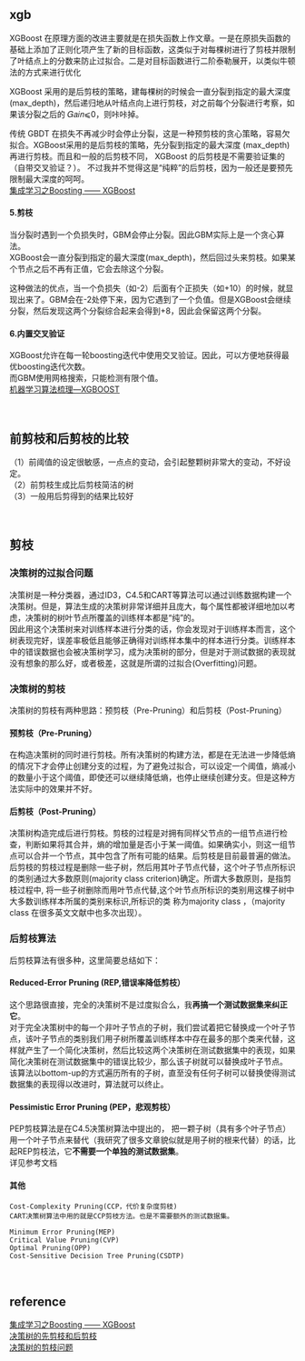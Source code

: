 ## xgb
XGBoost 在原理方面的改进主要就是在损失函数上作文章。一是在原损失函数的基础上添加了正则化项产生了新的目标函数，这类似于对每棵树进行了剪枝并限制了叶结点上的分数来防止过拟合。二是对目标函数进行二阶泰勒展开，以类似牛顿法的方式来进行优化

 XGBoost 采用的是后剪枝的策略，建每棵树的时候会一直分裂到指定的最大深度(max_depth)，然后递归地从叶结点向上进行剪枝，对之前每个分裂进行考察，如果该分裂之后的 𝐺𝑎𝑖𝑛⩽0，则咔咔掉。
 
 传统 GBDT 在损失不再减少时会停止分裂，这是一种预剪枝的贪心策略，容易欠拟合。XGBoost采用的是后剪枝的策略，先分裂到指定的最大深度 (max_depth) 再进行剪枝。而且和一般的后剪枝不同， XGBoost 的后剪枝是不需要验证集的（自带交叉验证？）。 不过我并不觉得这是“纯粹”的后剪枝，因为一般还是要预先限制最大深度的呵呵。  
[集成学习之Boosting —— XGBoost](https://www.cnblogs.com/massquantity/p/9794480.html)  

#### 5.剪枝
当分裂时遇到一个负损失时，GBM会停止分裂。因此GBM实际上是一个贪心算法。  
XGBoost会一直分裂到指定的最大深度(max_depth)，然后回过头来剪枝。如果某个节点之后不再有正值，它会去除这个分裂。

这种做法的优点，当一个负损失（如-2）后面有个正损失（如+10）的时候，就显现出来了。GBM会在-2处停下来，因为它遇到了一个负值。但是XGBoost会继续分裂，然后发现这两个分裂综合起来会得到+8，因此会保留这两个分裂。
#### 6.内置交叉验证
XGBoost允许在每一轮boosting迭代中使用交叉验证。因此，可以方便地获得最优boosting迭代次数。  
而GBM使用网格搜索，只能检测有限个值。  
[机器学习算法梳理—XGBOOST](https://zhuanlan.zhihu.com/p/58221959)

&nbsp;
## 前剪枝和后剪枝的比较
（1）前阈值的设定很敏感，一点点的变动，会引起整颗树非常大的变动，不好设定。  
（2）前剪枝生成比后剪枝简洁的树  
（3）一般用后剪得到的结果比较好  

&nbsp;
##  剪枝
### 决策树的过拟合问题
决策树是一种分类器，通过ID3，C4.5和CART等算法可以通过训练数据构建一个决策树。但是，算法生成的决策树非常详细并且庞大，每个属性都被详细地加以考虑，决策树的树叶节点所覆盖的训练样本都是“纯”的。  
因此用这个决策树来对训练样本进行分类的话，你会发现对于训练样本而言，这个树表现完好，误差率极低且能够正确得对训练样本集中的样本进行分类。训练样本中的错误数据也会被决策树学习，成为决策树的部分，但是对于测试数据的表现就没有想象的那么好，或者极差，这就是所谓的过拟合(Overfitting)问题。
### 决策树的剪枝
决策树的剪枝有两种思路：预剪枝（Pre-Pruning）和后剪枝（Post-Pruning）
#### 预剪枝（Pre-Pruning）
在构造决策树的同时进行剪枝。所有决策树的构建方法，都是在无法进一步降低熵的情况下才会停止创建分支的过程，为了避免过拟合，可以设定一个阈值，熵减小的数量小于这个阈值，即使还可以继续降低熵，也停止继续创建分支。但是这种方法实际中的效果并不好。
#### 后剪枝（Post-Pruning）
决策树构造完成后进行剪枝。剪枝的过程是对拥有同样父节点的一组节点进行检查，判断如果将其合并，熵的增加量是否小于某一阈值。如果确实小，则这一组节点可以合并一个节点，其中包含了所有可能的结果。后剪枝是目前最普遍的做法。
后剪枝的剪枝过程是删除一些子树，然后用其叶子节点代替，这个叶子节点所标识的类别通过大多数原则(majority class criterion)确定。所谓大多数原则，是指剪枝过程中, 将一些子树删除而用叶节点代替,这个叶节点所标识的类别用这棵子树中大多数训练样本所属的类别来标识,所标识的类 称为majority class ，（majority class 在很多英文文献中也多次出现）。
### 后剪枝算法
后剪枝算法有很多种，这里简要总结如下：
#### Reduced-Error Pruning (REP,错误率降低剪枝）
这个思路很直接，完全的决策树不是过度拟合么，我**再搞一个测试数据集来纠正它**。  
对于完全决策树中的每一个非叶子节点的子树，我们尝试着把它替换成一个叶子节点，该叶子节点的类别我们用子树所覆盖训练样本中存在最多的那个类来代替，这样就产生了一个简化决策树，然后比较这两个决策树在测试数据集中的表现，如果简化决策树在测试数据集中的错误比较少，那么该子树就可以替换成叶子节点。  
该算法以bottom-up的方式遍历所有的子树，直至没有任何子树可以替换使得测试数据集的表现得以改进时，算法就可以终止。
#### Pessimistic Error Pruning (PEP，悲观剪枝）
PEP剪枝算法是在C4.5决策树算法中提出的， 把一颗子树（具有多个叶子节点）用一个叶子节点来替代（我研究了很多文章貌似就是用子树的根来代替）的话，比起REP剪枝法，它**不需要一个单独的测试数据集**。   
详见参考文档
####  其他
```
Cost-Complexity Pruning(CCP，代价复杂度剪枝)
CART决策树算法中用的就是CCP剪枝方法。也是不需要额外的测试数据集。

Minimum Error Pruning(MEP)
Critical Value Pruning(CVP)
Optimal Pruning(OPP)
Cost-Sensitive Decision Tree Pruning(CSDTP)
```

&nbsp;
## reference
[集成学习之Boosting —— XGBoost](https://www.cnblogs.com/massquantity/p/9794480.html)  
[决策树的先剪枝和后剪枝](https://blog.csdn.net/t15600624671/article/details/78895267)  
[决策树的剪枝问题](https://www.jianshu.com/p/794d08199e5e)
